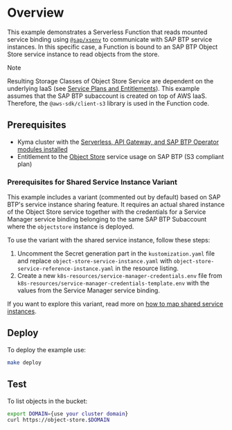 # Overview

This example demonstrates a Serverless Function that reads mounted service binding using [`@sap/xsenv`](https://www.npmjs.com/package/@sap/xsenv) to communicate with SAP BTP service instances. In this specific case, a Function is bound to an SAP BTP Object Store service instance to read objects from the store.

> [!NOTE]
> Resulting Storage Classes of Object Store Service are dependent on the underlying IaaS (see [Service Plans and Entitlements](https://help.sap.com/docs/object-store/object-store-service-on-sap-btp/service-plans-and-entitlements-26c3918cae3049a7bb3aaa3c0b4edb55?version=Cloud&locale=en-US)). This example assumes that the SAP BTP subaccount is created on top of AWS IaaS. Therefore, the  `@aws-sdk/client-s3` library is used in the Function code.


## Prerequisites

- Kyma cluster with the [Serverless, API Gateway, and SAP BTP Operator modules installed](https://kyma-project.io/#/02-get-started/01-quick-install)
- Entitlement to the [Object Store](https://help.sap.com/docs/object-store?locale=en-US) service usage on SAP BTP (S3 compliant plan)


### Prerequisites for Shared Service Instance Variant 
This example includes a variant (commented out by default) based on SAP BTP's service instance sharing feature. 
It requires an actual shared instance of the Object Store service together with the credentials for a Service Manager service binding belonging to the same SAP BTP Subaccount where the `objectstore` instance is deployed.

To use the variant with the shared service instance, follow these steps: 
 1. Uncomment the Secret generation part in the `kustomization.yaml` file and replace `object-store-service-instance.yaml` with `object-store-service-reference-instance.yaml` in the resource listing. 
 2. Create a new `k8s-resources/service-manager-credentials.env` file from `k8s-resources/service-manager-credentials-template.env` with the values from the Service Manager service binding.

If you want to explore this variant, read more on [how to map shared service instances](https://help.sap.com/docs/btp/sap-business-technology-platform/namespace-level-mapping?locale=en-US&version=Cloud).

## Deploy 

To deploy the example use:

   ```bash
   make deploy
   ```

## Test

To list objects in the bucket:

   ```bash
   export DOMAIN={use your cluster domain}
   curl https://object-store.$DOMAIN    
   ```

